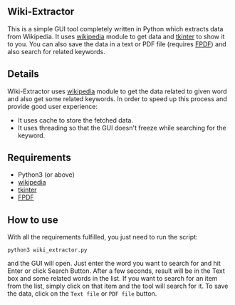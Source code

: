 ## Wiki-Extractor
This is a simple GUI tool completely written in Python which extracts data from Wikipedia.
It uses [wikipedia](https://pypi.org/project/wikipedia/) module to get data and [tkinter](https://docs.python.org/3/library/tk.html) to show it to you.
You can also save the data in a text or PDF file (requires [FPDF](https://pypi.org/project/fpdf/)) and also search for related keywords.

## Details
Wiki-Extractor uses [wikipedia](https://pypi.org/project/wikipedia/) module to get the data related to given word and also get some related keywords.
In order to speed up this process and provide good user experience:
- It uses cache to store the fetched data.
- It uses threading so that the GUI doesn't freeze while searching for the keyword.

## Requirements
- Python3 (or above)
- [wikipedia](https://pypi.org/project/wikipedia/)
- [tkinter](https://docs.python.org/3/library/tk.html)
- [FPDF](https://pypi.org/project/fpdf/)

## How to use
With all the requirements fulfilled, you just need to run the script:

`python3 wiki_extractor.py`

and the GUI will open. Just enter the word you want to search for and hit Enter or click Search Button.
After a few seconds, result will be in the Text box and some related words in the list.
If you want to search for an item from the list, simply click on that item and the tool will search for it. To save the data, click on the `Text file` or `PDF file` button.
